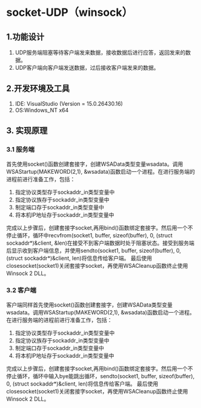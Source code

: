 # socket-UDP（winsock）

## 1.功能设计

1.   UDP服务端阻塞等待客户端发来数据，接收数据后进行应答，返回发来的数据。
2.   UDP客户端向客户端发送数据，过后接收客户端发来的数据。


## 2.开发环境及工具

1.   IDE: VisualStudio (Version = 15.0.26430.16)
2.   OS:Windows_NT x64


## 3. 实现原理


### 3.1 服务端

  首先使用socket()函数创建套接字，创建WSAData类型变量wsadata。调用WSAStartup(MAKEWORD(2,1), &wsadata)函数启动一个进程。在进行服务端的进程前进行准备工作，包括：
1.	指定协议类型存于sockaddr_in类型变量中
2.	指定协议族存于sockaddr_in类型变量中
3.	制定端口存于sockaddr_in类型变量中
4.	将本机IP地址存于sockaddr_in类型变量中

  完成以上步骤后，创建套接字socket,再用bind()函数绑定套接字。然后用一个不停止循环，循环中recvfrom(socket1, buffer, sizeof(buffer), 0, (struct sockaddr*)&client, &len)在接受不到客户端数据时处于阻塞状态。接受到服务端后显示收到客户端信息，并使用sendto(socket1, buffer, sizeof(buffer), 0, (struct sockaddr*)&client, len)将信息传给客户端。
最后使用closesocket(socket1)关闭套接字socket，再使用WSACleanup函数终止使用Winsock 2 DLL。


### 3.2 客户端
  客户端同样首先使用socket()函数创建套接字，创建WSAData类型变量wsadata。调用WSAStartup(MAKEWORD(2,1), &wsadata)函数启动一个进程。在进行服务端的进程前进行准备工作，包括：
1.	指定协议类型存于sockaddr_in类型变量中
2.	指定协议族存于sockaddr_in类型变量中
3.	制定端口存于sockaddr_in类型变量中
4.	将本机IP地址存于sockaddr_in类型变量中

  完成以上步骤后，创建套接字socket,再用bind()函数绑定套接字。然后用一个不停止循环，循环中输入bye能跳出循环，sendto(socket1, buffer, sizeof(buffer), 0, (struct sockaddr*)&client, len)将信息传给客户端。
最后使用closesocket(socket1)关闭套接字socket，再使用WSACleanup函数终止使用Winsock 2 DLL。


